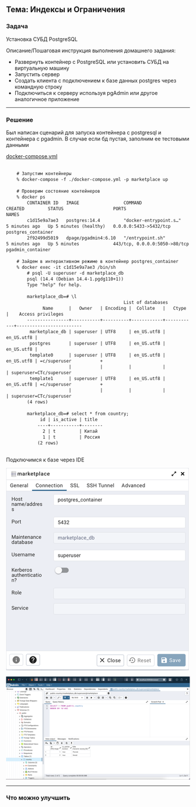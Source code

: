 ## Тема: Индексы и Ограничения

### Задача

Установка СУБД PostgreSQL

Описание/Пошаговая инструкция выполнения домашнего задания:
* Развернуть контейнер с PostgreSQL или установить СУБД на виртуальную машину
* Запустить сервер
* Создать клиента с подключением к базе данных postgres через командную строку
* Подключиться к серверу используя pgAdmin или другое аналогичное приложение

___
### Решение

Был написан сценарий для запуска контейнера с postgresql и контейнера с pgadmin.
В случае если бд пустая, заполним ее тестовыми данными

[docker-compose.yml](https://github.com/RoIVIan-V/otus_course_db_2022_05/blob/main/03/docker-compose.yml)


<pre>
  <code>
    # Запустим контейнеры
    % docker-compose -f ./docker-compose.yml -p marketplace up

    # Проверим состояние контейнеров
    % docker ps  
        CONTAINER ID   IMAGE                 COMMAND                  CREATED         STATUS                   PORTS                           NAMES
        c1d15e9a7ae3   postgres:14.4         "docker-entrypoint.s…"   5 minutes ago   Up 5 minutes (healthy)   0.0.0.0:5433->5432/tcp          postgres_container
        2f92499d5019   dpage/pgadmin4:6.10   "/entrypoint.sh"         5 minutes ago   Up 5 minutes             443/tcp, 0.0.0.0:5050->80/tcp   pgadmin_container

    # Зайдем в интерактивном режиме в контейнер postgres_container
    % docker exec -it c1d15e9a7ae3 /bin/sh  
        # psql -U superuser -d marketplace_db
        psql (14.4 (Debian 14.4-1.pgdg110+1))
        Type "help" for help.

        marketplace_db=# \l
                                             List of databases
              Name      |   Owner   | Encoding |  Collate   |   Ctype    |    Access privileges    
        ----------------+-----------+----------+------------+------------+-------------------------
         marketplace_db | superuser | UTF8     | en_US.utf8 | en_US.utf8 | 
         postgres       | superuser | UTF8     | en_US.utf8 | en_US.utf8 | 
         template0      | superuser | UTF8     | en_US.utf8 | en_US.utf8 | =c/superuser           +
                        |           |          |            |            | superuser=CTc/superuser
         template1      | superuser | UTF8     | en_US.utf8 | en_US.utf8 | =c/superuser           +
                        |           |          |            |            | superuser=CTc/superuser
        (4 rows)

        marketplace_db=# select * from country;
             id | is_active | title  
            ----+-----------+--------
              2 | t         | Китай
              1 | t         | Россия
            (2 rows)
  </code>
</pre>

Подключимся к базе через IDE

![Настройка подключения!](img/settings.png "Настройка подключения")

![Таблица Country](img/country_table.png "Талица Country")
___
### Что можно улучшить

